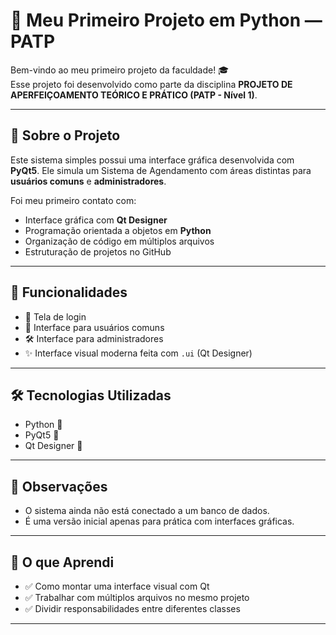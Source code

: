 # 📘 Meu Primeiro Projeto em Python — PATP

Bem-vindo ao meu primeiro projeto da faculdade! 🎓  
Esse projeto foi desenvolvido como parte da disciplina **PROJETO DE APERFEIÇOAMENTO TEÓRICO E PRÁTICO (PATP - Nível 1)**.

---

## 🚀 Sobre o Projeto

Este sistema simples possui uma interface gráfica desenvolvida com **PyQt5**. Ele simula um Sistema de Agendamento com áreas distintas para **usuários comuns** e **administradores**.

Foi meu primeiro contato com:
- Interface gráfica com **Qt Designer**
- Programação orientada a objetos em **Python**
- Organização de código em múltiplos arquivos
- Estruturação de projetos no GitHub

---

## 🧩 Funcionalidades

- 🔐 Tela de login  
- 👤 Interface para usuários comuns  
- 🛠️ Interface para administradores  
- ✨ Interface visual moderna feita com `.ui` (Qt Designer)

---

## 🛠️ Tecnologias Utilizadas

- Python 🐍  
- PyQt5 🎨  
- Qt Designer 🧱  

---

## 💬 Observações

- O sistema ainda não está conectado a um banco de dados.
- É uma versão inicial apenas para prática com interfaces gráficas.

---

## 🧠 O que Aprendi

- ✅ Como montar uma interface visual com Qt
- ✅ Trabalhar com múltiplos arquivos no mesmo projeto
- ✅ Dividir responsabilidades entre diferentes classes
  
---
